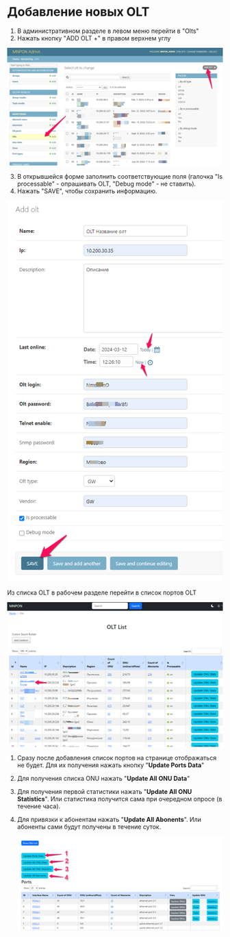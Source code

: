 # **Добавление новых OLT**

1. В административном разделе в левом меню перейти в "Olts"
2. Нажать кнопку "ADD OLT +" в правом верхнем углу

![](img/Pasted%20image%2020240312122334.png)


3. В открывшейся форме заполнить соответствующие поля (галочка "Is processable" - опрашивать OLT, "Debug mode" - не ставить).
4. Нажать "SAVE", чтобы сохранить информацию.

![](img/Pasted%20image%2020240312125331.png)

Из списка OLT в рабочем разделе перейти в список портов OLT

![](img/Pasted%20image%2020240312125753.png)


1. Сразу после добавления спиcок портов на странице отображаться не будет. Для их получения нажать кнопку "**Update Ports Data**"
2. Для получения списка ONU нажать "**Update All ONU Data**"
3. Для получения первой статистики нажать "**Update All ONU Statistics**". Или статистика получится сама при очередном опросе (в течение часа).
4. Для привязки к абонентам нажать "**Update All Abonents**". Или абоненты сами будут получены в течение суток.
   
   ![](img/Pasted%20image%2020240312130540.png)